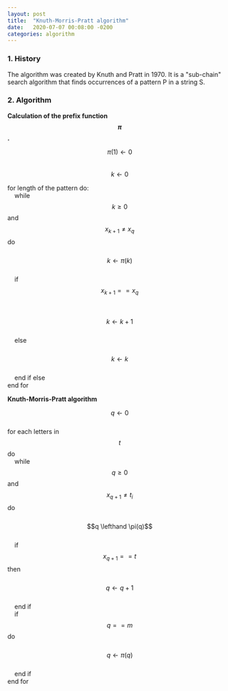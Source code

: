 ```yaml
---
layout: post
title:  "Knuth-Morris-Pratt algorithm"
date:   2020-07-07 00:08:00 -0200
categories: algorithm
---
```


### 1. History

The algorithm was created by Knuth and Pratt in 1970. It is a "sub-chain" search algorithm that finds occurrences of a pattern P in a string S.  

### 2. Algorithm

**Calculation of the prefix function $$\pi$$.**

$$\pi (1) \leftarrow 0$$  
$$k \leftarrow 0$$  

for length of the pattern do:  
&nbsp;&nbsp;&nbsp;&nbsp;while $$k \geq 0$$ and $$x_{k+1} \ne x_q$$ do  
&nbsp;&nbsp;&nbsp;&nbsp;&nbsp;&nbsp;&nbsp;&nbsp;$$k \leftarrow \pi (k)$$  
&nbsp;&nbsp;&nbsp;&nbsp;if $$x_{k+1} == x_q$$  
&nbsp;&nbsp;&nbsp;&nbsp;&nbsp;&nbsp;&nbsp;&nbsp;$$k \leftarrow k + 1$$  
&nbsp;&nbsp;&nbsp;&nbsp;else  
&nbsp;&nbsp;&nbsp;&nbsp;&nbsp;&nbsp;&nbsp;&nbsp;$$k \leftarrow k$$  
&nbsp;&nbsp;&nbsp;&nbsp;end if else  
end for  

**Knuth-Morris-Pratt algorithm**

$$q \leftarrow 0$$  
for each letters in $$t$$ do  
&nbsp;&nbsp;&nbsp;&nbsp;while $$q \geq 0$$ and $$x_{q+1} \ne t_i$$ do  
&nbsp;&nbsp;&nbsp;&nbsp;&nbsp;&nbsp;&nbsp;&nbsp;$$q \lefthand \pi(q)$$  
&nbsp;&nbsp;&nbsp;&nbsp;if $$x_{q+1} == t$$ then  
&nbsp;&nbsp;&nbsp;&nbsp;&nbsp;&nbsp;&nbsp;&nbsp;$$q \leftarrow q + 1$$  
&nbsp;&nbsp;&nbsp;&nbsp;end if  
&nbsp;&nbsp;&nbsp;&nbsp;if $$q == m$$ do  
&nbsp;&nbsp;&nbsp;&nbsp;&nbsp;&nbsp;&nbsp;&nbsp;$$q \leftarrow \pi (q)$$  
&nbsp;&nbsp;&nbsp;&nbsp;end if  
end for  

